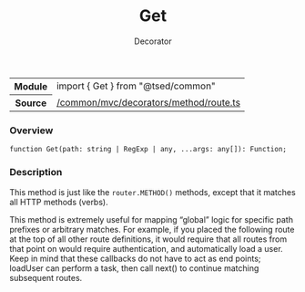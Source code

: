 
<header class="symbol-info-header"><h1 id="get">Get</h1><label class="symbol-info-type-label decorator">Decorator</label></header>
<!-- summary -->
<section class="symbol-info"><table class="is-full-width"><tbody><tr><th>Module</th><td><div class="lang-typescript"><span class="token keyword">import</span> { Get }&nbsp;<span class="token keyword">from</span>&nbsp;<span class="token string">"@tsed/common"</span></div></td></tr><tr><th>Source</th><td><a href="https://github.com/Romakita/ts-express-decorators/blob/v4.0.4/src//common/mvc/decorators/method/route.ts#L0-L0">/common/mvc/decorators/method/route.ts</a></td></tr></tbody></table></section>
<!-- overview -->


### Overview


<pre><code class="typescript-lang ">function <span class="token function">Get</span><span class="token punctuation">(</span>path<span class="token punctuation">:</span> <span class="token keyword">string</span> | RegExp | <span class="token keyword">any</span><span class="token punctuation">,</span> ...args<span class="token punctuation">:</span> <span class="token keyword">any</span><span class="token punctuation">[</span><span class="token punctuation">]</span><span class="token punctuation">)</span><span class="token punctuation">:</span> Function<span class="token punctuation">;</span></code></pre>


<!-- Parameters -->

<!-- Description -->


### Description

This method is just like the `router.METHOD()` methods, except that it matches all HTTP methods (verbs).

This method is extremely useful for mapping “global” logic for specific path prefixes or arbitrary matches.
For example, if you placed the following route at the top of all other route definitions, it would require that
all routes from that point on would require authentication, and automatically load a user.
Keep in mind that these callbacks do not have to act as end points; loadUser can perform a task, then call next()
to continue matching subsequent routes.

<!-- Members -->

